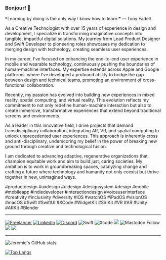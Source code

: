 ### Bonjour! 👋

<!--
**jeremieb/jeremieb** is a ✨ _special_ ✨ repository because its `README.md` (this file) appears on your GitHub profile.
-->

❝Learning by doing is the only way I know how to learn.❞ — Tony Fadell

As a Creative Technologist with over 15 years of experience in design and development, I specialize in transforming imaginative concepts into tangible, impactful digital solutions. My journey from Lead Product Designer and Swift Developer to pioneering roles showcases my dedication to merging design with technology, creating seamless user experiences.

In my career, I've focused on enhancing the end-to-end user experience in mobile and wearable technology, continuously pushing the boundaries of human-machine interfaces. My expertise extends across Apple and Google platforms, where I've developed a profound ability to bridge the gap between design and technical teams, promoting an environment of cross-functional collaboration.

Recently, my passion has evolved into building new experiences in mixed reality, spatial computing, and virtual reality. This evolution reflects my commitment to not only redefine human-machine interaction but also to create immersive, transformative experiences that extend beyond traditional screens and environments.

As a leader in this innovative field, I drive projects that demand transdisciplinary collaboration, integrating AR, VR, and spatial computing to unlock unprecedented user experiences. This approach is inherently cross and anti-disciplinary, underscoring my belief in the power of breaking new ground through creative and technological fusion.

I am dedicated to advancing adaptive, regenerative organizations that champion equitable work and aim to build just, caring societies. My ambition is to work in groundbreaking spaces, catalyzing change and crafting a future where technology and humanity not only coexist but thrive together in new, unimagined ways.

#productdesign #uxdesign #uidesign #designsystem #design #mobile #mobileapp #indiedeveloper #interactiondesign #voiceuserinterface #creativity #inclusivity #diversity #iOS #watchOS #iPadOS #visionOS #macOS #Swift #SwiftUI #XCode #WidgetKit #SiriKit #VR #AR #Unity #ARKit #Blender

---

<a href ="https://jeremieberduck.com">![Freelancer](https://img.shields.io/badge/Freelancer-29B2FE?style=for-the-badge&logo=Freelancer&logoColor=white)</a>
<a href="https://www.linkedin.com/in/jeremieberduck/" target="_blank">![LinkedIn](https://img.shields.io/badge/linkedin-%230077B5.svg?style=for-the-badge&logo=linkedin&logoColor=white)</a>
<a href="https://discord.gg/nyF9Tnrksr" target="_blank">![Discord](https://img.shields.io/badge/MonsieurBee-%237289DA.svg?style=for-the-badge&logo=discord&logoColor=white)</a>
![Swift](https://img.shields.io/badge/swift-F54A2A?style=for-the-badge&logo=swift&logoColor=white)
![Xcode](https://img.shields.io/badge/Xcode-007ACC?style=for-the-badge&logo=Xcode&logoColor=white)
<a href="https://twitch.tv/monsieurbee" target="_blank"><img src="https://img.shields.io/twitch/status/monsieurbee?color=%236441a5&logo=twitch&logoColor=white&style=for-the-badge" /></a>
![Mastodon Follow](https://img.shields.io/mastodon/follow/000007492?logo=mastodon&logoColor=white&style=for-the-badge)
<a href="https://twitter.com/jeremieberduck" target="_blank"><img src="https://img.shields.io/twitter/follow/jeremieberduck?color=%231DA1F2&logo=twitter&logoColor=white&style=for-the-badge" /></a>
<a href="https://www.youtube.com/c/jeremieberduck" target="_blank"><img src="https://img.shields.io/youtube/channel/subscribers/UCsUsLsmE3OtWmko03Haw-nA?logo=youtube&logoColor=white&style=for-the-badge" /></a>

<!-- <a href="https://dev.to/jeremieberduck">
  <img src="https://d2fltix0v2e0sb.cloudfront.net/dev-badge.svg" alt="Jérémie Berduck's DEV Community Profile" height="30" width="30">
</a> -->

---

![Jeremie's GitHub stats](https://github-readme-stats.vercel.app/api?username=jeremieb&show_icons=true&theme=radical)

[![Top Langs](https://github-readme-stats.vercel.app/api/top-langs/?username=jeremieb&show_icons=true&langs_count=8&theme=radical)](https://github.com/anuraghazra/github-readme-stats)

